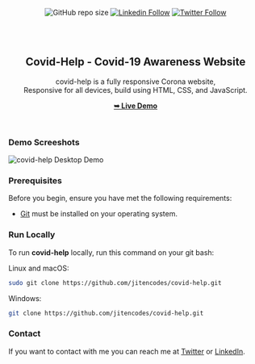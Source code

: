 <div align="center" widtyh="100%">
  
  ![GitHub repo size](https://img.shields.io/github/repo-size/jitencodes/covid-help)
  [![Linkedin Follow](https://img.shields.io/badge/LinkedIn-0077B5?style=social&logo=linkedin&logoColor=blue)](https://www.linkedin.com/in/jitencodes/)
  [![Twitter Follow](https://img.shields.io/badge/Twitter-0077B5?style=social&logo=Twitter&logoColor=blue)](https://twitter.com/intent/follow?screen_name=jitencodes/)


  <br />
  <br />

  <h2 align="center">Covid-Help - Covid-19 Awareness Website</h2>

  covid-help is a fully responsive Corona website, <br />Responsive for all devices, build using HTML, CSS, and JavaScript.

  <a href="https://jitencodes.github.io/covid-help/"><strong>➥ Live Demo</strong></a>

</div>

<br />

### Demo Screeshots

![covid-help Desktop Demo]("https://github.com/jitencodes/covid-help/blob/main/Screenshot%202023-01-30%20164510.jpg?raw=true" "Desktop Demo")

### Prerequisites

Before you begin, ensure you have met the following requirements:

* [Git](https://git-scm.com/downloads "Download Git") must be installed on your operating system.

### Run Locally

To run **covid-help** locally, run this command on your git bash:

Linux and macOS:

```bash
sudo git clone https://github.com/jitencodes/covid-help.git
```

Windows:

```bash
git clone https://github.com/jitencodes/covid-help.git
```

### Contact

If you want to contact with me you can reach me at [Twitter](https://www.twitter.com/jitencodes) or [LinkedIn](https://www.linkedin.com/in/jitencodes/).
